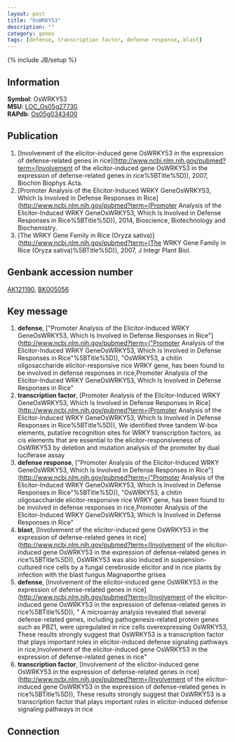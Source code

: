 ```yaml
---
layout: post
title: "OsWRKY53"
description: ""
category: genes
tags: [defense, transcription factor, defense response, blast]
---
```

{% include JB/setup %}

## Information
__Symbol__: OsWRKY53  
__MSU__: [LOC_Os05g27730](http://rice.plantbiology.msu.edu/cgi-bin/ORF_infopage.cgi?orf=LOC_Os05g27730)  
__RAPdb__: [Os05g0343400](http://rapdb.dna.affrc.go.jp/viewer/gbrowse_details/irgsp1?name=Os05g0343400)  

## Publication
1. [Involvement of the elicitor-induced gene OsWRKY53 in the expression of defense-related genes in rice](http://www.ncbi.nlm.nih.gov/pubmed?term=(Involvement of the elicitor-induced gene OsWRKY53 in the expression of defense-related genes in rice%5BTitle%5D)), 2007, Biochim Biophys Acta.
2. [Promoter Analysis of the Elicitor-Induced WRKY GeneOsWRKY53, Which Is Involved in Defense Responses in Rice](http://www.ncbi.nlm.nih.gov/pubmed?term=(Promoter Analysis of the Elicitor-Induced WRKY GeneOsWRKY53, Which Is Involved in Defense Responses in Rice%5BTitle%5D)), 2014, Bioscience, Biotechnology and Biochemistry.
3. [The WRKY Gene Family in Rice (Oryza sativa)](http://www.ncbi.nlm.nih.gov/pubmed?term=(The WRKY Gene Family in Rice (Oryza sativa)%5BTitle%5D)), 2007, J Integr Plant Biol.

## Genbank accession number
[AK121190](http://www.ncbi.nlm.nih.gov/nuccore/AK121190), [BK005056](http://www.ncbi.nlm.nih.gov/nuccore/BK005056)

## Key message
1. __defense__, ["Promoter Analysis of the Elicitor-Induced WRKY GeneOsWRKY53, Which Is Involved in Defense Responses in Rice"](http://www.ncbi.nlm.nih.gov/pubmed?term=("Promoter Analysis of the Elicitor-Induced WRKY GeneOsWRKY53, Which Is Involved in Defense Responses in Rice"%5BTitle%5D)), "OsWRKY53, a chitin oligosaccharide elicitor-responsive rice WRKY gene, has been found to be involved in defense responses in rice,Promoter Analysis of the Elicitor-Induced WRKY GeneOsWRKY53, Which Is Involved in Defense Responses in Rice"
2. __transcription factor__, [Promoter Analysis of the Elicitor-Induced WRKY GeneOsWRKY53, Which Is Involved in Defense Responses in Rice](http://www.ncbi.nlm.nih.gov/pubmed?term=(Promoter Analysis of the Elicitor-Induced WRKY GeneOsWRKY53, Which Is Involved in Defense Responses in Rice%5BTitle%5D)),  We identified three tandem W-box elements, putative recognition sites for WRKY transcription factors, as cis elements that are essential to the elicitor-responsiveness of OsWRKY53 by deletion and mutation analysis of the promoter by dual luciferase assay
3. __defense response__, ["Promoter Analysis of the Elicitor-Induced WRKY GeneOsWRKY53, Which Is Involved in Defense Responses in Rice"](http://www.ncbi.nlm.nih.gov/pubmed?term=("Promoter Analysis of the Elicitor-Induced WRKY GeneOsWRKY53, Which Is Involved in Defense Responses in Rice"%5BTitle%5D)), "OsWRKY53, a chitin oligosaccharide elicitor-responsive rice WRKY gene, has been found to be involved in defense responses in rice,Promoter Analysis of the Elicitor-Induced WRKY GeneOsWRKY53, Which Is Involved in Defense Responses in Rice"
4. __blast__, [Involvement of the elicitor-induced gene OsWRKY53 in the expression of defense-related genes in rice](http://www.ncbi.nlm.nih.gov/pubmed?term=(Involvement of the elicitor-induced gene OsWRKY53 in the expression of defense-related genes in rice%5BTitle%5D)),  OsWRKY53 was also induced in suspension-cultured rice cells by a fungal cerebroside elicitor and in rice plants by infection with the blast fungus Magnaporthe grisea
5. __defense__, [Involvement of the elicitor-induced gene OsWRKY53 in the expression of defense-related genes in rice](http://www.ncbi.nlm.nih.gov/pubmed?term=(Involvement of the elicitor-induced gene OsWRKY53 in the expression of defense-related genes in rice%5BTitle%5D)), " A microarray analysis revealed that several defense-related genes, including pathogenesis-related protein genes such as PBZ1, were upregulated in rice cells overexpressing OsWRKY53, These results strongly suggest that OsWRKY53 is a transcription factor that plays important roles in elicitor-induced defense signaling pathways in rice,Involvement of the elicitor-induced gene OsWRKY53 in the expression of defense-related genes in rice"
6. __transcription factor__, [Involvement of the elicitor-induced gene OsWRKY53 in the expression of defense-related genes in rice](http://www.ncbi.nlm.nih.gov/pubmed?term=(Involvement of the elicitor-induced gene OsWRKY53 in the expression of defense-related genes in rice%5BTitle%5D)),  These results strongly suggest that OsWRKY53 is a transcription factor that plays important roles in elicitor-induced defense signaling pathways in rice

## Connection


